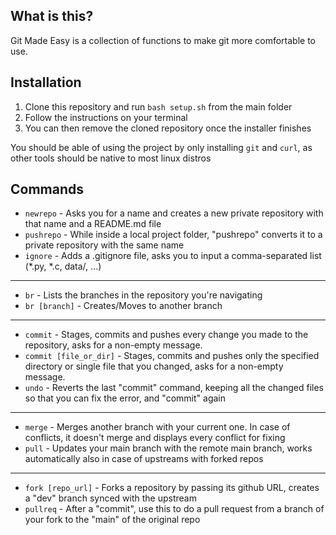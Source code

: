 ## What is this?
Git Made Easy is a collection of functions to make git more comfortable to use.

## Installation

1) Clone this repository and run ```bash setup.sh``` from the main folder
2) Follow the instructions on your terminal
3) You can then remove the cloned repository once the installer finishes

You should be able of using the project by only installing ```git``` and ```curl```, as other tools should be native to most linux distros

## Commands
- ```newrepo``` - Asks you for a name and creates a new private repository with that name and a README.md file
- ```pushrepo``` - While inside a local project folder, "pushrepo" converts it to a private repository with the same name
- ```ignore``` - Adds a .gitignore file, asks you to input a comma-separated list (*.py, *.c, data/, ...)

-----

- ```br``` - Lists the branches in the repository you're navigating
- ```br [branch]``` - Creates/Moves to another branch

-----

- ```commit``` - Stages, commits and pushes every change you made to the repository, asks for a non-empty message.
- ```commit [file_or_dir]``` - Stages, commits and pushes only the specified directory or single file that you changed, asks for a non-empty message.
- ```undo``` - Reverts the last "commit" command, keeping all the changed files so that you can fix the error, and "commit" again

-----

- ```merge``` - Merges another branch with your current one. In case of conflicts, it doesn't merge and displays every conflict for fixing
- ```pull``` - Updates your main branch with the remote main branch, works automatically also in case of upstreams with forked repos
-----

- ```fork [repo_url]``` - Forks a repository by passing its github URL, creates a "dev" branch synced with the upstream
- ```pullreq``` - After a "commit", use this to do a pull request from a branch of your fork to the "main" of the original repo
